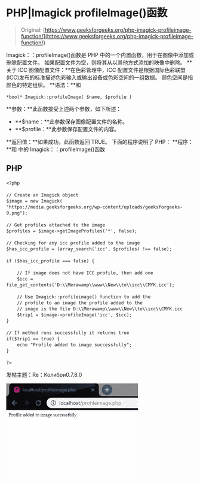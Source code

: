 # PHP|Imagick profileImage()函数

> Original: [https://www.geeksforgeeks.org/php-imagick-profileimage-function/](https://www.geeksforgeeks.org/php-imagick-profileimage-function/)

Imagick：：profileImage()函数是 PHP 中的一个内置函数，用于在图像中添加或删除配置文件。 如果配置文件为空，则将其从以其他方式添加的映像中删除。
**关于 ICC 图像配置文件：**在色彩管理中，ICC 配置文件是根据国际色彩联盟(ICC)发布的标准描述色彩输入或输出设备或色彩空间的一组数据。 颜色空间是指颜色的特定组织。
**语法：**和

```
*bool* Imagick::profileImage( $name, $profile )
```

**参数：**此函数接受上述两个参数，如下所述：

*   **$name：**此参数保存图像配置文件的名称。
*   **$profile：**此参数保存配置文件的内容。

**返回值：**如果成功，此函数返回 TRUE。
下面的程序说明了 PHP：
**程序：**和
中的 Imagick：：profileImage()函数

## PHP

```
<?php

// Create an Imagick object
$image = new Imagick(
"https://media.geeksforgeeks.org/wp-content/uploads/geeksforgeeks-9.png");

// Get profiles attached to the image
$profiles = $image->getImageProfiles('*', false);

// Checking for any icc profile added to the image
$has_icc_profile = (array_search('icc', $profiles) !== false);

if ($has_icc_profile === false) {

    // If image does not have ICC profile, then add one
    $icc = file_get_contents('D:\\Merawamp\\www\\New\\to\\icc\\CMYK.icc');

    // Use Imagick::profileimage() function to add the
    // profile to an image the profile added to the
    // image is the file D:\\Merawamp\\www\\New\\to\\icc\\CMYK.icc
    $trip1 = $image->profileImage('icc', $icc);
}

// If method runs successfully it returns true
if($trip1 == true) {
    echo "Profile added to image successfully";
}

?>
```

发帖主题：Re：Колибри0.7.8.0

![](img/b462a21d1bc5284e593629ff3d60bedb.png)